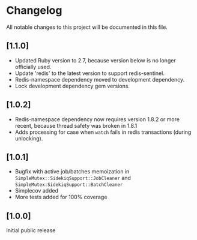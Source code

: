 # Changelog

All notable changes to this project will be documented in this file.

## [1.1.0]
- Updated Ruby version to 2.7, because version below is no longer officially used.
- Update 'redis' to the latest version to support redis-sentinel.
- Redis-namespace dependency moved to development dependency.
- Lock development dependency gem versions.

## [1.0.2]
- Redis-namespace dependency now requires version 1.8.2 or more recent, because thread safety was broken in 1.8.1
- Adds processing for case when `watch` fails in redis transactions (during unlocking).

## [1.0.1]

- Bugfix with active job/batches memoization in `SimpleMutex::SidekiqSupport::JobCleaner` and
`SimpleMutex:SidekiqSupport::BatchCleaner`
- Simplecov added
- More tests added for 100% coverage

## [1.0.0]

Initial public release
